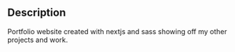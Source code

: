 ## Description

Portfolio website created with nextjs and sass showing off my other projects and work.
